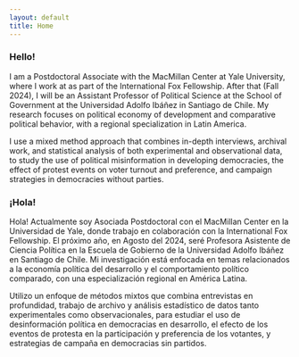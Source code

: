 ```yaml
---
layout: default
title: Home
---
```


### Hello!

I am a Postdoctoral Associate with the MacMillan Center at Yale University, where I work at as part of the International Fox Fellowship. After that (Fall 2024), I will be an Assistant Professor of Political Science at the School of Government at the Universidad Adolfo Ibáñez in Santiago de Chile. My research focuses on political economy of development and comparative political behavior, with a regional specialization in Latin America.  

I use a mixed method approach that combines in-depth interviews, archival work, and statistical analysis of both experimental and observational data, to study the use of political misinformation in developing democracies, the effect of protest events on voter turnout and preference, and campaign strategies in democracies without parties.

### ¡Hola!

Hola! Actualmente soy Asociada Postdoctoral con el MacMillan Center en la Universidad de Yale, donde trabajo en colaboración con la International Fox Fellowship. El próximo año, en Agosto del 2024, seré Profesora Asistente de Ciencia Política en la Escuela de Gobierno de la Universidad Adolfo Ibáñez en Santiago de Chile. Mi investigación está enfocada en temas relacionados a la economía política del desarrollo y el comportamiento político comparado, con una especialización regional en América Latina.

Utilizo un enfoque de métodos mixtos que combina entrevistas en profundidad, trabajo de archivo y análisis estadístico de datos tanto experimentales como observacionales, para estudiar el uso de desinformación política en democracias en desarrollo, el efecto de los eventos de protesta en la participación y preferencia de los votantes, y estrategias de campaña en democracias sin partidos.


